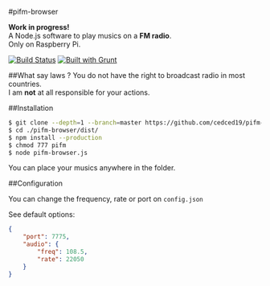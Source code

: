#pifm-browser

__Work in progress!__   
A Node.js software to play musics on a __FM radio__.  
Only on Raspberry Pi.

[![Build Status](https://travis-ci.org/cedced19/pifm-browser.svg)](https://travis-ci.org/cedced19/pifm-browser)
[![Built with Grunt](https://cdn.gruntjs.com/builtwith.png)](http://gruntjs.com/)


##What say laws ?
You do not have the right to broadcast radio in most countries.  
I am __not__ at all responsible for your actions.  

##Installation

```bash
$ git clone --depth=1 --branch=master https://github.com/cedced19/pifm-browser 
$ cd ./pifm-browser/dist/
$ npm install --production
$ chmod 777 pifm
$ node pifm-browser.js
```

You can place your musics anywhere in the folder.

##Configuration

You can change the frequency, rate or port on `config.json`

See default options:

```json
{
    "port": 7775,
    "audio": {
        "freq": 108.5,
        "rate": 22050
    }
}
```